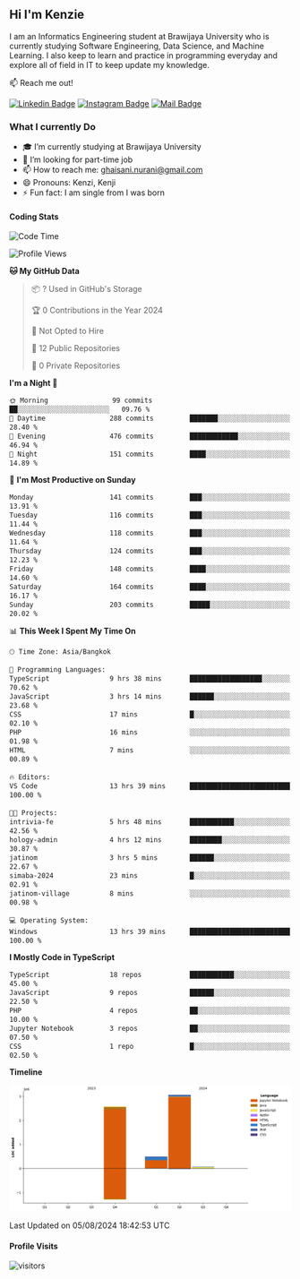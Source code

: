## Hi I'm Kenzie


I am an Informatics Engineering student at Brawijaya University who is currently studying Software Engineering, Data Science, and Machine Learning. I also keep to learn and practice in programming everyday and explore all of field in IT to keep update my knowledge.

:mailbox: Reach me out!

[![Linkedin Badge](https://img.shields.io/badge/-Kenzie_Taqiyassar-0e76a8?style=flat&labelColor=0e76a8&logo=linkedin&logoColor=white)](https://www.linkedin.com/in/kenzie-taqiyassar-37458b1aa/) 
[![Instagram Badge](https://img.shields.io/badge/-@__kenziehh_-e84393?style=flat&labelColor=e84393&logo=instagram&logoColor=white)](https://www.instagram.com/_kenziehh/) 
[![Mail Badge](https://img.shields.io/badge/-ghaisani.nurani-c0392b?style=flat&labelColor=c0392b&logo=gmail&logoColor=white)](mailto:ghaisani.nurani@gmail.com)

### What I currently Do

- 🎓 I’m currently studying at Brawijaya University
- 💼 I’m looking for part-time job
- 📫 How to reach me: ghaisani.nurani@gmail.com
- 😄 Pronouns: Kenzi, Kenji
- ⚡ Fun fact: I am single from I was born

#### Coding Stats
<!--START_SECTION:waka-->
![Code Time](http://img.shields.io/badge/Code%20Time-511%20hrs%206%20mins-blue)

![Profile Views](http://img.shields.io/badge/Profile%20Views-1-blue)

**🐱 My GitHub Data** 

> 📦 ? Used in GitHub's Storage 
 > 
> 🏆 0 Contributions in the Year 2024
 > 
> 🚫 Not Opted to Hire
 > 
> 📜 12 Public Repositories 
 > 
> 🔑 0 Private Repositories 
 > 
**I'm a Night 🦉** 

```text
🌞 Morning                99 commits          ██░░░░░░░░░░░░░░░░░░░░░░░   09.76 % 
🌆 Daytime                288 commits         ███████░░░░░░░░░░░░░░░░░░   28.40 % 
🌃 Evening                476 commits         ████████████░░░░░░░░░░░░░   46.94 % 
🌙 Night                  151 commits         ████░░░░░░░░░░░░░░░░░░░░░   14.89 % 
```
📅 **I'm Most Productive on Sunday** 

```text
Monday                   141 commits         ███░░░░░░░░░░░░░░░░░░░░░░   13.91 % 
Tuesday                  116 commits         ███░░░░░░░░░░░░░░░░░░░░░░   11.44 % 
Wednesday                118 commits         ███░░░░░░░░░░░░░░░░░░░░░░   11.64 % 
Thursday                 124 commits         ███░░░░░░░░░░░░░░░░░░░░░░   12.23 % 
Friday                   148 commits         ████░░░░░░░░░░░░░░░░░░░░░   14.60 % 
Saturday                 164 commits         ████░░░░░░░░░░░░░░░░░░░░░   16.17 % 
Sunday                   203 commits         █████░░░░░░░░░░░░░░░░░░░░   20.02 % 
```


📊 **This Week I Spent My Time On** 

```text
🕑︎ Time Zone: Asia/Bangkok

💬 Programming Languages: 
TypeScript               9 hrs 38 mins       ██████████████████░░░░░░░   70.62 % 
JavaScript               3 hrs 14 mins       ██████░░░░░░░░░░░░░░░░░░░   23.68 % 
CSS                      17 mins             █░░░░░░░░░░░░░░░░░░░░░░░░   02.10 % 
PHP                      16 mins             ░░░░░░░░░░░░░░░░░░░░░░░░░   01.98 % 
HTML                     7 mins              ░░░░░░░░░░░░░░░░░░░░░░░░░   00.89 % 

🔥 Editors: 
VS Code                  13 hrs 39 mins      █████████████████████████   100.00 % 

🐱‍💻 Projects: 
intrivia-fe              5 hrs 48 mins       ███████████░░░░░░░░░░░░░░   42.56 % 
hology-admin             4 hrs 12 mins       ████████░░░░░░░░░░░░░░░░░   30.87 % 
jatinom                  3 hrs 5 mins        ██████░░░░░░░░░░░░░░░░░░░   22.67 % 
simaba-2024              23 mins             █░░░░░░░░░░░░░░░░░░░░░░░░   02.91 % 
jatinom-village          8 mins              ░░░░░░░░░░░░░░░░░░░░░░░░░   00.98 % 

💻 Operating System: 
Windows                  13 hrs 39 mins      █████████████████████████   100.00 % 
```

**I Mostly Code in TypeScript** 

```text
TypeScript               18 repos            ███████████░░░░░░░░░░░░░░   45.00 % 
JavaScript               9 repos             ██████░░░░░░░░░░░░░░░░░░░   22.50 % 
PHP                      4 repos             ██░░░░░░░░░░░░░░░░░░░░░░░   10.00 % 
Jupyter Notebook         3 repos             ██░░░░░░░░░░░░░░░░░░░░░░░   07.50 % 
CSS                      1 repo              █░░░░░░░░░░░░░░░░░░░░░░░░   02.50 % 
```



**Timeline**

![Lines of Code chart](https://raw.githubusercontent.com/kenziehh/kenziehh/master/assets/bar_graph.png)


 Last Updated on 05/08/2024 18:42:53 UTC
<!--END_SECTION:waka-->


#### Profile Visits

![visitors](https://visitor-badge.glitch.me/badge?page_id=kenziehh.kenziehh)





